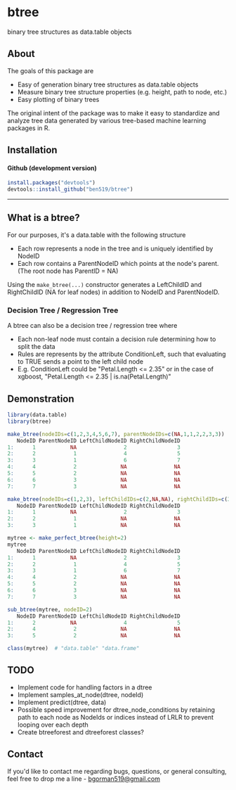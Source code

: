 # btree
binary tree structures as data.table objects

About
------
The goals of this package are

- Easy of generation binary tree structures as data.table objects
- Measure binary tree structure properties (e.g. height, path to node, etc.)
- Easy plotting of binary trees

The original intent of the package was to make it easy to standardize and analyze tree data generated by various tree-based machine learning packages in R.


Installation
------

#### Github (development version)
```r
install.packages("devtools")
devtools::install_github("ben519/btree")
```
---

## What is a btree?

For our purposes, it's a data.table with the following structure

- Each row represents a node in the tree and is uniquely identified by NodeID
- Each row contains a ParentNodeID which points at the node's parent. (The root node has ParentID = NA)

Using the `make_btree(...)` constructor generates a LeftChildID and RightChildID (NA for leaf nodes) in addition to NodeID and ParentNodeID.

### Decision Tree / Regression Tree

A btree can also be a decision tree / regression tree where

- Each non-leaf node must contain a decision rule determining how to split the data
- Rules are represents by the attribute ConditionLeft, such that evaluating to TRUE sends a point to the left child node
- E.g. ConditionLeft could be "Petal.Length <= 2.35" or in the case of xgboost, "Petal.Length <= 2.35 | is.na(Petal.Length)"

Demonstration
------

```r
library(data.table)
library(btree)

make_btree(nodeIDs=c(1,2,3,4,5,6,7), parentNodeIDs=c(NA,1,1,2,2,3,3))
   NodeID ParentNodeID LeftChildNodeID RightChildNodeID
1:      1           NA               2                3
2:      2            1               4                5
3:      3            1               6                7
4:      4            2              NA               NA
5:      5            2              NA               NA
6:      6            3              NA               NA
7:      7            3              NA               NA

make_btree(nodeIDs=c(1,2,3), leftChildIDs=c(2,NA,NA), rightChildIDs=c(3,NA,NA))
   NodeID ParentNodeID LeftChildNodeID RightChildNodeID
1:      1           NA               2                3
2:      2            1              NA               NA
3:      3            1              NA               NA

mytree <- make_perfect_btree(height=2)
mytree
   NodeID ParentNodeID LeftChildNodeID RightChildNodeID
1:      1           NA               2                3
2:      2            1               4                5
3:      3            1               6                7
4:      4            2              NA               NA
5:      5            2              NA               NA
6:      6            3              NA               NA
7:      7            3              NA               NA

sub_btree(mytree, nodeID=2)
   NodeID ParentNodeID LeftChildNodeID RightChildNodeID
1:      2           NA               4                5
2:      4            2              NA               NA
3:      5            2              NA               NA

class(mytree)  # "data.table" "data.frame"
```

## TODO
- Implement code for handling factors in a dtree
- Implement samples_at_node(dtree, nodeId)
- Implement predict(dtree, data)
- Possible speed improvement for dtree_node_conditions by retaining path to each node as NodeIds or indices instead of LRLR to prevent looping over each depth
- Create btreeforest and dtreeforest classes?

## Contact
If you'd like to contact me regarding bugs, questions, or general consulting, feel free to drop me a line - bgorman519@gmail.com
